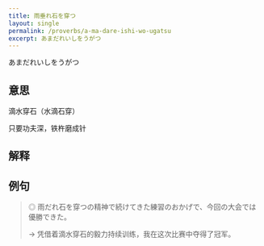 ```yaml
---
title: 雨垂れ石を穿つ
layout: single
permalink: /proverbs/a-ma-dare-ishi-wo-ugatsu
excerpt: あまだれいしをうがつ
---
```


あまだれいしをうがつ

## 意思

滴水穿石（水滴石穿）

只要功夫深，铁杵磨成针

## 解释

## 例句

> ◎ 雨だれ石を穿つの精神で続けてきた練習のおかげで、今回の大会では優勝できた。
>
> → 凭借着滴水穿石的毅力持续训练，我在这次比赛中夺得了冠军。

